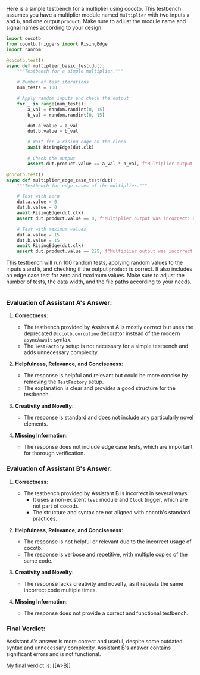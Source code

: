 
Here is a simple testbench for a multiplier using cocotb. This testbench assumes you have a multiplier module named `Multiplier` with two inputs `a` and `b`, and one output `product`. Make sure to adjust the module name and signal names according to your design.

```python
import cocotb
from cocotb.triggers import RisingEdge
import random

@cocotb.test()
async def multiplier_basic_test(dut):
    """Testbench for a simple multiplier."""

    # Number of test iterations
    num_tests = 100

    # Apply random inputs and check the output
    for _ in range(num_tests):
        a_val = random.randint(0, 15)
        b_val = random.randint(0, 15)

        dut.a.value = a_val
        dut.b.value = b_val

        # Wait for a rising edge on the clock
        await RisingEdge(dut.clk)

        # Check the output
        assert dut.product.value == a_val * b_val, f"Multiplier output was incorrect: {a_val} * {b_val} = {dut.product.value}, expected {a_val * b_val}"

@cocotb.test()
async def multiplier_edge_case_test(dut):
    """Testbench for edge cases of the multiplier."""

    # Test with zero
    dut.a.value = 0
    dut.b.value = 0
    await RisingEdge(dut.clk)
    assert dut.product.value == 0, f"Multiplier output was incorrect: 0 * 0 = {dut.product.value}, expected 0"

    # Test with maximum values
    dut.a.value = 15
    dut.b.value = 15
    await RisingEdge(dut.clk)
    assert dut.product.value == 225, f"Multiplier output was incorrect: 15 * 15 = {dut.product.value}, expected 225"
```

This testbench will run 100 random tests, applying random values to the inputs `a` and `b`, and checking if the output `product` is correct. It also includes an edge case test for zero and maximum values. Make sure to adjust the number of tests, the data width, and the file paths according to your needs.

---

### Evaluation of Assistant A's Answer:

1. **Correctness**: 
   - The testbench provided by Assistant A is mostly correct but uses the deprecated `@cocotb.coroutine` decorator instead of the modern `async`/`await` syntax.
   - The `TestFactory` setup is not necessary for a simple testbench and adds unnecessary complexity.

2. **Helpfulness, Relevance, and Conciseness**:
   - The response is helpful and relevant but could be more concise by removing the `TestFactory` setup.
   - The explanation is clear and provides a good structure for the testbench.

3. **Creativity and Novelty**:
   - The response is standard and does not include any particularly novel elements.

4. **Missing Information**:
   - The response does not include edge case tests, which are important for thorough verification.

### Evaluation of Assistant B's Answer:

1. **Correctness**:
   - The testbench provided by Assistant B is incorrect in several ways:
     - It uses a non-existent `test` module and `Clock` trigger, which are not part of cocotb.
     - The structure and syntax are not aligned with cocotb's standard practices.

2. **Helpfulness, Relevance, and Conciseness**:
   - The response is not helpful or relevant due to the incorrect usage of cocotb.
   - The response is verbose and repetitive, with multiple copies of the same code.

3. **Creativity and Novelty**:
   - The response lacks creativity and novelty, as it repeats the same incorrect code multiple times.

4. **Missing Information**:
   - The response does not provide a correct and functional testbench.

### Final Verdict:

Assistant A's answer is more correct and useful, despite some outdated syntax and unnecessary complexity. Assistant B's answer contains significant errors and is not functional.

My final verdict is: [[A>B]]